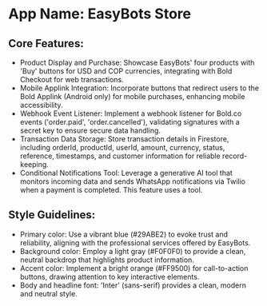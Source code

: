 # **App Name**: EasyBots Store

## Core Features:

- Product Display and Purchase: Showcase EasyBots' four products with 'Buy' buttons for USD and COP currencies, integrating with Bold Checkout for web transactions.
- Mobile Applink Integration: Incorporate buttons that redirect users to the Bold Applink (Android only) for mobile purchases, enhancing mobile accessibility.
- Webhook Event Listener: Implement a webhook listener for Bold.co events ('order.paid', 'order.cancelled'), validating signatures with a secret key to ensure secure data handling.
- Transaction Data Storage: Store transaction details in Firestore, including orderId, productId, userId, amount, currency, status, reference, timestamps, and customer information for reliable record-keeping.
- Conditional Notifications Tool: Leverage a generative AI tool that monitors incoming data and sends WhatsApp notifications via Twilio when a payment is completed. This feature uses a tool.

## Style Guidelines:

- Primary color: Use a vibrant blue (#29ABE2) to evoke trust and reliability, aligning with the professional services offered by EasyBots.
- Background color: Employ a light gray (#F0F0F0) to provide a clean, neutral backdrop that highlights product information.
- Accent color: Implement a bright orange (#FF9500) for call-to-action buttons, drawing attention to key interactive elements.
- Body and headline font: 'Inter' (sans-serif) provides a clean, modern and neutral style.